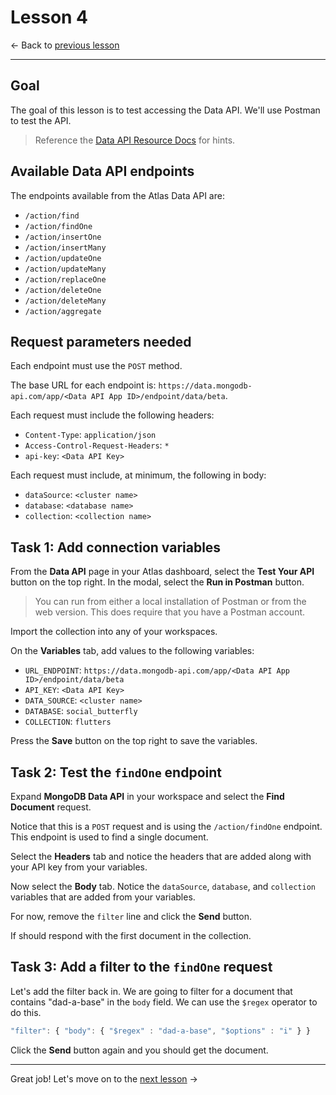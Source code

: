 # Lesson 4

<- Back to [previous lesson]()

---

## Goal

The goal of this lesson is to test accessing the Data API. We'll use Postman to test the API.

> Reference the [Data API Resource Docs](https://www.mongodb.com/docs/atlas/api/data-api-resources/) for hints.

## Available Data API endpoints

The endpoints available from the Atlas Data API are:
- `/action/find`
- `/action/findOne`
- `/action/insertOne`
- `/action/insertMany`
- `/action/updateOne`
- `/action/updateMany`
- `/action/replaceOne`
- `/action/deleteOne`
- `/action/deleteMany`
- `/action/aggregate`

## Request parameters needed

Each endpoint must use the `POST` method.

The base URL for each endpoint is: `https://data.mongodb-api.com/app/<Data API App ID>/endpoint/data/beta`.

Each request must include the following headers:
- `Content-Type`: `application/json`
- `Access-Control-Request-Headers`: `*`
- `api-key`: `<Data API Key>`

Each request must include, at minimum, the following in body:
- `dataSource`: `<cluster name>`
- `database`: `<database name>`
- `collection`: `<collection name>`

## Task 1: Add connection variables

From the **Data API** page in your Atlas dashboard, select the **Test Your API** button on the top right. In the modal, select the **Run in Postman** button.

> You can run from either a local installation of Postman or from the web version. This does require that you have a Postman account.

Import the collection into any of your workspaces.

On the **Variables** tab, add values to the following variables:
- `URL_ENDPOINT`: `https://data.mongodb-api.com/app/<Data API App ID>/endpoint/data/beta`
- `API_KEY`: `<Data API Key>`
- `DATA_SOURCE`: `<cluster name>`
- `DATABASE`: `social_butterfly`
- `COLLECTION`: `flutters`

Press the **Save** button on the top right to save the variables.

## Task 2: Test the `findOne` endpoint

Expand **MongoDB Data API** in your workspace and select the **Find Document** request.

Notice that this is a `POST` request and is using the `/action/findOne` endpoint. This endpoint is used to find a single document.

Select the **Headers** tab and notice the headers that are added along with your API key from your variables. 

Now select the **Body** tab. Notice the `dataSource`, `database`, and `collection` variables that are added from your variables.

For now, remove the `filter` line and click the **Send** button.

If should respond with the first document in the collection.

## Task 3: Add a filter to the `findOne` request

Let's add the filter back in. We are going to filter for a document that contains "dad-a-base" in the `body` field. We can use the `$regex` operator to do this.

```js
"filter": { "body": { "$regex" : "dad-a-base", "$options" : "i" } }
```

Click the **Send** button again and you should get the document.

---

Great job! Let's move on to the [next lesson]() ->